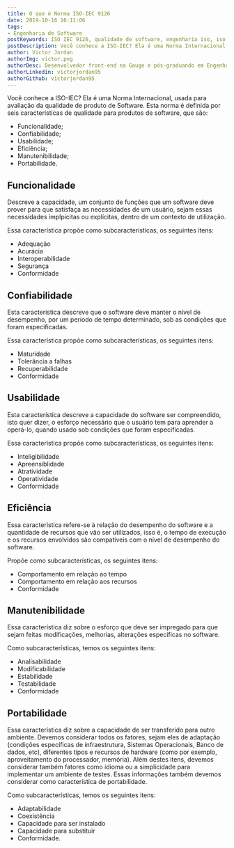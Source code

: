 ```yaml
---
title: O que é Norma ISO-IEC 9126
date: 2019-10-16 16:11:06
tags:
- Engenharia de Software
postKeywords: ISO IEC 9126, qualidade de software, engenharia iso, iso iec, 9126, engenharia de software
postDescription: Você conhece a ISO-IEC? Ela é uma Norma Internacional, usada para avaliação da qualidade de produto de Software. Esta norma é definida por seis características de qualidade para produtos de software
author: Victor Jordan
authorImg: victor.png
authorDesc: Desenvolvedor front-end na Gauge e pós-graduando em Engenharia de Software pela PUC-MG e formado em Banco de Dados pela Fatec, apaixonado por usabilidade, performance e UX!
authorLinkedin: victorjordan95
authorGithub: victorjordan95
---
```


Você conhece a ISO-IEC?
Ela é uma Norma Internacional, usada para avaliação da qualidade de produto de Software.
Esta norma é definida por seis características de qualidade para produtos de software, que são:

- Funcionalidade;  
- Confiabilidade;  
- Usabilidade;  
- Eficiência;  
- Manutenibilidade;  
- Portabilidade. 

## Funcionalidade

Descreve a capacidade, um conjunto de funções que um software deve prover para que satisfaça as necessidades de um usuário, 
sejam essas necessidades implpicitas ou explícitas, dentro de um contexto de utilização.

Essa característica propõe como subcaracterísticas, os seguintes itens:
- Adequação
- Acurácia
- Interoperabilidade
- Segurança
- Conformidade

## Confiabilidade 

Esta característica descreve que o software deve manter o nível de desempenho, por um período de tempo determinado, sob as condições que foram especificadas.

Essa característica propõe como subcaracterísticas, os seguintes itens:

- Maturidade
- Tolerância a falhas
- Recuperabilidade
- Conformidade

## Usabilidade 

Esta característica descreve a capacidade do software ser compreendido, isto quer dizer, o esforço necessário que o usuário tem para aprender a operá-lo, quando usado
sob condições que foram especificadas.

Essa característica propõe como subcaracterísticas, os seguintes itens:

- Inteligibilidade
- Apreensiblidade
- Atratividade
- Operatividade
- Conformidade

## Eficiência

Essa característica refere-se à relação do desempenho do software e a quantidade de recursos que vão ser utilizados, isso é, o tempo de execução e os recursos envolvidos são compatíveis com o nível de desempenho do software.

Propõe como subcaracterísticas, os seguintes itens:

- Comportamento em relação ao tempo
- Comportamento em relação aos recursos
- Conformidade

## Manutenibilidade

Essa característica diz sobre o esforço que deve ser impregado para que sejam feitas modificações, melhorias, alterações específicas no software.

Como subcaracterísticas, temos os seguintes itens:

- Analisabilidade
- Modificabilidade
- Estabilidade
- Testabilidade
- Conformidade

## Portabilidade

Essa característica diz sobre a capacidade de ser transferido para outro ambiente.
Devemos considerar todos os fatores, sejam eles de adaptação (condições específicas de infraestrutura, Sistemas Operacionais, Banco de dados, etc), diferentes tipos e recursos
de hardware (como por exemplo, aproveitamento do processador, memória).
Além destes itens, devemos considerar também fatores como idioma ou a simplicidade para implementar um ambiente de testes.
Essas informações também devemos considerar como característica de portabilidade.

Como subcaracterísticas, temos os seguintes itens:

- Adaptabilidade
- Coexistência
- Capacidade para ser instalado
- Capacidade para substituir
- Conformidade. 
